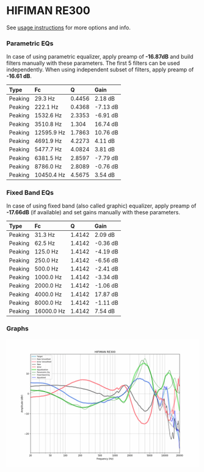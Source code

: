 # HIFIMAN RE300
See [usage instructions](https://github.com/jaakkopasanen/AutoEq#usage) for more options and info.

### Parametric EQs
In case of using parametric equalizer, apply preamp of **-16.87dB** and build filters manually
with these parameters. The first 5 filters can be used independently.
When using independent subset of filters, apply preamp of **-16.61 dB**.

| Type    | Fc         |      Q | Gain     |
|:--------|:-----------|:-------|:---------|
| Peaking | 29.3 Hz    | 0.4456 | 2.18 dB  |
| Peaking | 222.1 Hz   | 0.4368 | -7.13 dB |
| Peaking | 1532.6 Hz  | 2.3353 | -6.91 dB |
| Peaking | 3510.8 Hz  | 1.304  | 16.74 dB |
| Peaking | 12595.9 Hz | 1.7863 | 10.76 dB |
| Peaking | 4691.9 Hz  | 4.2273 | 4.11 dB  |
| Peaking | 5477.7 Hz  | 4.0824 | 3.81 dB  |
| Peaking | 6381.5 Hz  | 2.8597 | -7.79 dB |
| Peaking | 8786.0 Hz  | 2.8089 | -0.76 dB |
| Peaking | 10450.4 Hz | 4.5675 | 3.54 dB  |

### Fixed Band EQs
In case of using fixed band (also called graphic) equalizer, apply preamp of **-17.66dB**
(if available) and set gains manually with these parameters.

| Type    | Fc         |      Q | Gain     |
|:--------|:-----------|:-------|:---------|
| Peaking | 31.3 Hz    | 1.4142 | 2.09 dB  |
| Peaking | 62.5 Hz    | 1.4142 | -0.36 dB |
| Peaking | 125.0 Hz   | 1.4142 | -4.19 dB |
| Peaking | 250.0 Hz   | 1.4142 | -6.56 dB |
| Peaking | 500.0 Hz   | 1.4142 | -2.41 dB |
| Peaking | 1000.0 Hz  | 1.4142 | -3.34 dB |
| Peaking | 2000.0 Hz  | 1.4142 | -1.06 dB |
| Peaking | 4000.0 Hz  | 1.4142 | 17.87 dB |
| Peaking | 8000.0 Hz  | 1.4142 | -1.11 dB |
| Peaking | 16000.0 Hz | 1.4142 | 7.54 dB  |

### Graphs
![](./HIFIMAN%20RE300.png)